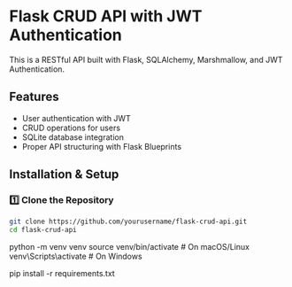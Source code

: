 # Flask CRUD API with JWT Authentication

This is a RESTful API built with Flask, SQLAlchemy, Marshmallow, and JWT Authentication.

## Features

- User authentication with JWT
- CRUD operations for users
- SQLite database integration
- Proper API structuring with Flask Blueprints

## Installation & Setup

### 1️⃣ Clone the Repository

```sh
git clone https://github.com/yourusername/flask-crud-api.git
cd flask-crud-api
```

python -m venv venv
source venv/bin/activate # On macOS/Linux
venv\Scripts\activate # On Windows

pip install -r requirements.txt

